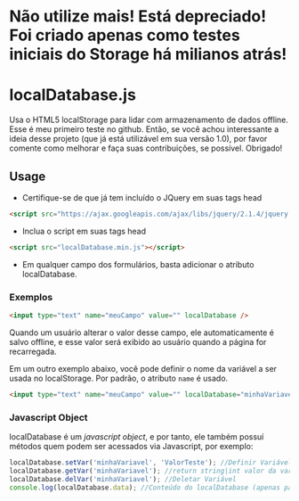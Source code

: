 # Não utilize mais! Está depreciado! Foi criado apenas como testes iniciais do Storage há milianos atrás!

# localDatabase.js
Usa o HTML5 localStorage para lidar com armazenamento de dados offline.
Esse é meu primeiro teste no github. Então, se você achou interessante a ideia desse projeto (que já está utilizável em sua versão 1.0), por favor comente como melhorar e faça suas contribuições, se possível. Obrigado!

## Usage
* Certifique-se de que já tem incluído o JQuery em suas tags head
```html
<script src="https://ajax.googleapis.com/ajax/libs/jquery/2.1.4/jquery.min.js"></script>
```

* Inclua o script em suas tags head
```html
<script src="localDatabase.min.js"></script>
```

* Em qualquer campo dos formulários, basta adicionar o atributo localDatabase.

### Exemplos
```html
<input type="text" name="meuCampo" value="" localDatabase />
```
Quando um usuário alterar o valor desse campo, ele automaticamente é salvo offline, e esse valor será exibido ao usuário quando a página for recarregada. 

Em um outro exemplo abaixo, você pode definir o nome da variável a ser usada no localStorage. Por padrão, o atributo ```name``` é usado.
```html
<input type="text" name="meuCampo" value="" localDatabase="minhaVariavel" />
```

### Javascript Object

localDatabase é um *javascript object*, e por tanto, ele também possuí métodos quem podem ser acessados via Javascript, por exemplo:

```javascript
localDatabase.setVar('minhaVariavel', 'ValorTeste'); //Definir Variável
localDatabase.getVar('minhaVariavel'); //return string|int valor da variável
localDatabase.delVar('minhaVariavel'); //Deletar Variável
console.log(localDatabase.data); //Conteúdo do localDatabase (apenas para visualizar)
```


